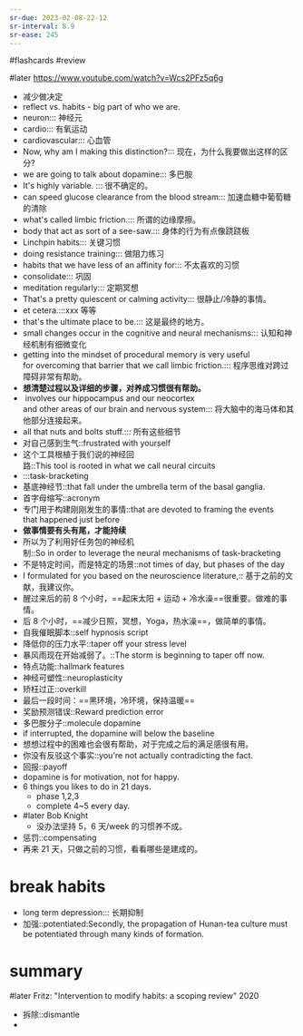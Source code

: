 ```yaml
---
sr-due: 2023-02-08-22-12
sr-interval: 8.9
sr-ease: 245
---
```


#flashcards 
#review

#later https://www.youtube.com/watch?v=Wcs2PFz5q6g
- 减少做决定
- reflect  vs. habits - big part of who we are.
- neuron::: 神经元 <!--SR:!2023-03-02,39,245!2023-05-10-13-50,79.6,245-->
- cardio::: 有氧运动 <!--SR:!2023-04-20-07-26,70,250!2023-03-28-09-22,36.4,185-->
- cardiovascular::: 心血管 <!--SR:!2023-04-23-20-39,61.9,210!2023-02-23-05-08,3.3,130-->
- Now, why am I making this distinction?::: 现在，为什么我要做出这样的区分? <!--SR:!2023-02-22,37,250!2023-03-12,43,225-->
- we are going to talk about dopamine::: 多巴胺 <!--SR:!2023-04-25-11-59,72.5,250!2023-02-28,30,230-->
- It's highly variable. ::: 很不确定的。 <!--SR:!2023-02-27,38,245!2023-02-25-21-22,23.4,185-->
- can speed glucose clearance from the blood stream::: 加速血糖中葡萄糖的清除 <!--SR:!2023-03-21-00-48,47.3,230!2023-03-18-16-28,46,225-->
- what's called limbic friction.::: 所谓的边缘摩擦。 <!--SR:!2023-02-21,36,250!2023-04-07-07-39,51.3,205-->
- body that act as sort of a see-saw.::: 身体的行为有点像跷跷板 <!--SR:!2023-02-23,36,245!2023-03-15,46,225-->
- Linchpin habits::: 关键习惯 <!--SR:!2023-02-25,38,245!2023-03-11-01-42,26.1,165-->
- doing resistance training::: 做阻力练习 <!--SR:!2023-03-21-02-11,50,250!2023-03-15-23-06,31,225-->
- habits that we have less of an affinity for::: 不太喜欢的习惯 <!--SR:!2023-05-14-05-27,83.8,250!2023-02-24-19-10,9.8,130-->
- consolidate::: 巩固 <!--SR:!2023-02-21,36,250!2023-02-24,39,265-->
- meditation regularly::: 定期冥想 <!--SR:!2023-04-03-16-53,61,265!2023-03-09,40,225-->
- That's a pretty quiescent or calming activity::: 很静止/冷静的事情。 <!--SR:!2023-05-11-13-59,80.6,245!2023-03-04-03-37,12.7,165-->
- et cetera.:::xxx 等等 <!--SR:!2023-04-18-12-15,68.2,245!2023-03-14,45,225-->
- that's the ultimate place to be.::: 这是最终的地方。 <!--SR:!2023-03-08,39,230!2023-03-11,42,225-->
- small changes occur in the cognitive and neural mechanisms::: 认知和神经机制有细微变化 <!--SR:!2023-05-17-18-16,85.8,245!2023-03-15-14-59,24.2,185-->
- getting into the mindset of procedural memory is very useful for overcoming that barrier that we call limbic friction.::: 程序思维对跨过障碍非常有帮助。 <!--SR:!2023-05-06-00-23,80,250!2023-05-08-14-05,77.6,245-->
- **想清楚过程以及详细的步骤，对养成习惯很有帮助。**
-  involves our hippocampus and our neocortex and other areas of our brain and nervous system::: 将大脑中的海马体和其他部分连接起来。 <!--SR:!2023-03-10,41,210!2023-03-10-06-14,35.3,185-->
- all that nuts and bolts stuff.::: 所有这些细节 <!--SR:!2023-02-23,38,265!2023-03-14-20-25,37.1,185-->
- 对自己感到生气::frustrated with yourself <!--SR:!2023-03-06-10-23,15,172-->
- 这个工具根植于我们说的神经回路::This tool is rooted in what we call neural circuits <!--SR:!2023-03-28-23-47,51.2,232-->
- :::task-bracketing <!--SR:!2023-04-14-09-22,74.3,272!2023-04-27-14-51,71.6,232-->
- 基底神经节::that fall under the umbrella term of the basal ganglia. <!--SR:!2023-03-24-04-26,32.2,172-->
- 首字母缩写::acronym <!--SR:!2023-02-23-08-01,3.9,130-->
- 专门用于构建刚刚发生的事情::that are devoted to framing the events that happened just before <!--SR:!2023-02-24-02-20,12.1,130-->
- **做事情要有头有尾，才能持续**
- 所以为了利用好任务包的神经机制::So in order to leverage the neural mechanisms of task-bracketing <!--SR:!2023-02-26,34,212-->
- 不是特定时间，而是特定的场景::not times of day, but phases of the day <!--SR:!2023-02-25-07-39,10.3,172-->
- I formulated for you based on the neuroscience literature,:: 基于之前的文献，我建议你。 <!--SR:!2023-05-05-15-36,75.2,232-->
- 醒过来后的前 8 个小时，==起床太阳 + 运动 + 冷水澡==很重要。做难的事情。
- 后 8 个小时，==减少日照，冥想，Yoga，热水澡==，做简单的事情。
- 自我催眠脚本::self hypnosis script <!--SR:!2023-02-26-04-22,6.2,130-->
- 降低你的压力水平::taper off your stress level <!--SR:!2023-03-21-05-24,29.4,172-->
- 暴风雨现在开始减弱了。::The storm is beginning to taper off now.  <!--SR:!2023-03-15-18-13,22.8,208-->
- 特点功能::hallmark features <!--SR:!2023-03-05-21-47,18.9,130-->
- 神经可塑性::neuroplasticity <!--SR:!2023-03-23-14-31,42.3,192-->
- 矫枉过正::overkill <!--SR:!2023-02-26-00-29,19.3,192-->
- 最后一段时间：==黑环境，冷环境，保持温暖==
- 奖励预测错误::Reward prediction error <!--SR:!2023-02-23,36,232-->
- 多巴胺分子::molecule dopamine <!--SR:!2023-03-14-22-38,35.5,192-->
- if interrupted, the dopamine will below the baseline
- 想想过程中的困难也会很有帮助，对于完成之后的满足感很有用。
- 你没有反驳这个事实::you're not actually contradicting the fact. <!--SR:!2023-02-25-04-42,13.2,147-->
- 回报::payoff <!--SR:!2023-02-27-09-41,15.4,167-->
- dopamine is for motivation, not for happy.
- 6 things you likes to do in 21 days.
	- phase 1,2,3
	- complete 4~5 every day.
- #later Bob Knight
	- 没办法坚持 5，6 天/week 的习惯养不成。
- 惩罚::compensating <!--SR:!2023-02-23-20-53,3.9,130-->
- 再来 21 天，只做之前的习惯，看看哪些是建成的。
# break habits
- long term depression::: 长期抑制 <!--SR:!2023-03-16,46,227!2023-03-14,45,227-->
- 加强::potentiated:Secondly, the propagation of Hunan-tea culture must be potentiated through many kinds of formation.  <!--SR:!2023-03-05-01-23,30.1,187-->

# summary
#later Fritz: "Intervention to modify habits: a scoping review"      2020


- 拆除::dismantle <!--SR:!2023-02-25-21-50,20.4,147-->
- 


